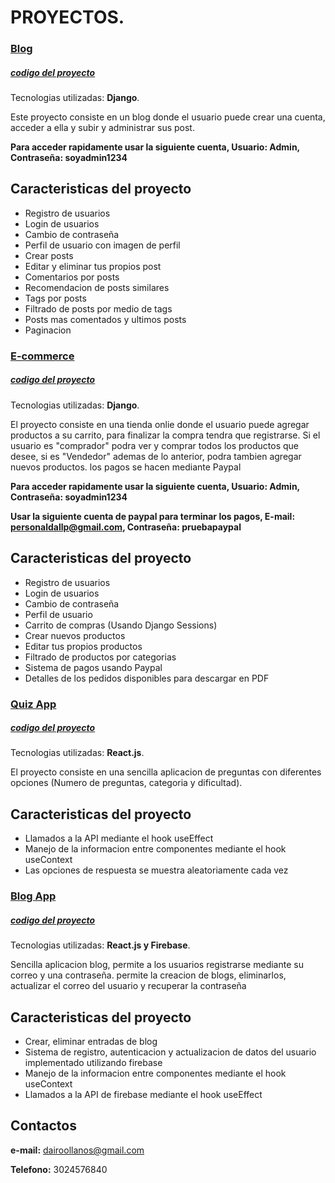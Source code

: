 # PROYECTOS.

### [Blog](http://dairo.pythonanywhere.com/)
##### [codigo del proyecto](https://github.com/Dairollanos/blog)
Tecnologias utilizadas: **Django**.

Este proyecto consiste en un blog donde el usuario puede crear una cuenta, acceder a ella y subir y administrar sus post.

**Para acceder rapidamente usar la siguiente cuenta, Usuario: Admin, Contraseña: soyadmin1234**

## Caracteristicas del proyecto
- Registro de usuarios
- Login de usuarios
- Cambio de contraseña
- Perfil de usuario con imagen de perfil
- Crear posts
- Editar y eliminar tus propios post
- Comentarios por posts
- Recomendacion de posts similares
- Tags por posts
- Filtrado de posts por medio de tags
- Posts mas comentados y ultimos posts
- Paginacion


### [E-commerce](http://xdairo.pythonanywhere.com/)
##### [codigo del proyecto](https://github.com/Dairollanos/E-commerce)
Tecnologias utilizadas: **Django**.

El proyecto consiste en una tienda onlie donde el usuario puede agregar productos a su carrito, para finalizar la compra tendra que registrarse. Si el usuario es "comprador" podra ver y comprar todos los productos que desee, si es "Vendedor" ademas de lo anterior, podra tambien agregar nuevos productos. los pagos se hacen mediante Paypal

**Para acceder rapidamente usar la siguiente cuenta, Usuario: Admin, Contraseña: soyadmin1234**

**Usar la siguiente cuenta de paypal para terminar los pagos, E-mail: personaldallp@gmail.com, Contraseña: pruebapaypal**

## Caracteristicas del proyecto
- Registro de usuarios
- Login de usuarios
- Cambio de contraseña
- Perfil de usuario
- Carrito de compras (Usando Django Sessions)
- Crear nuevos productos
- Editar tus propios productos
- Filtrado de productos por categorias
- Sistema de pagos usando Paypal
- Detalles de los pedidos disponibles para descargar en PDF

### [Quiz App](http://xdairo.pythonanywhere.com/)
##### [codigo del proyecto](https://github.com/Dairollanos/Quiz-react)
Tecnologias utilizadas: **React.js**.

El proyecto consiste en una sencilla aplicacion de preguntas con diferentes opciones (Numero de preguntas, categoria y dificultad).

## Caracteristicas del proyecto
- Llamados a la API mediante el hook useEffect
- Manejo de la informacion entre componentes mediante el hook useContext
- Las opciones de respuesta se muestra aleatoriamente cada vez 

### [Blog App](https://react-blog-dallp.netlify.app/)
##### [codigo del proyecto](https://github.com/Dairollanos/Blog-react)
Tecnologias utilizadas: **React.js y Firebase**.

Sencilla aplicacion blog, permite a los usuarios registrarse mediante su correo y una contraseña. permite la creacion de blogs, eliminarlos, actualizar el correo del usuario y recuperar la contraseña

## Caracteristicas del proyecto
- Crear, eliminar entradas de blog
- Sistema de registro, autenticacion y actualizacion de datos del usuario implementado utilizando firebase
- Manejo de la informacion entre componentes mediante el hook useContext
- Llamados a la API de firebase mediante el hook useEffect


## Contactos
**e-mail:** dairoollanos@gmail.com

**Telefono:** 3024576840

